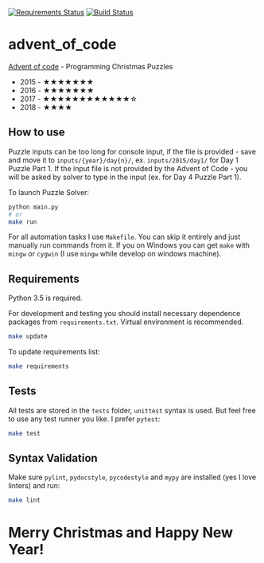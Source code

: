 [![Requirements Status](https://requires.io/github/lancelote/advent_of_code/requirements.svg?branch=master)](https://requires.io/github/lancelote/advent_of_code/requirements/?branch=master)
[![Build Status](https://travis-ci.org/lancelote/advent_of_code.svg?branch=master)](https://travis-ci.org/lancelote/advent_of_code)

# advent_of_code

[Advent of code](http://adventofcode.com/) - Programming Christmas Puzzles

- 2015 - ★★★★★★★
- 2016 - ★★★★★★★
- 2017 - ★★★★★★★★★★★★☆
- 2018 - ★★★★

## How to use

Puzzle inputs can be too long for console input, if the file is provided - save and move it to `inputs/{year}/day{n}/`, ex. `inputs/2015/day1/` for Day 1 Puzzle Part 1. If the input file is not provided by the Advent of Code - you will be asked by solver to type in the input (ex. for Day 4 Puzzle Part 1).

To launch Puzzle Solver:
```bash
python main.py
# or
make run
```

For all automation tasks I use `Makefile`. You can skip it entirely and just manually run commands from it. If you on Windows you can get `make` with `mingw` or `cygwin` (I use `mingw` while develop on windows machine).

## Requirements

Python 3.5 is required.

For development and testing you should install necessary dependence packages from `requirements.txt`. Virtual environment is recommended.

```bash
make update
```

To update requirements list:

```bash
make requirements
```

## Tests

All tests are stored in the `tests` folder, `unittest` syntax is used. But feel free to use any test runner you like. I prefer `pytest`:

```bash
make test
```

## Syntax Validation

Make sure `pylint`, `pydocstyle`, `pycodestyle` and `mypy` are installed (yes I love linters) and run:

```bash
make lint
```

# Merry Christmas and Happy New Year!

